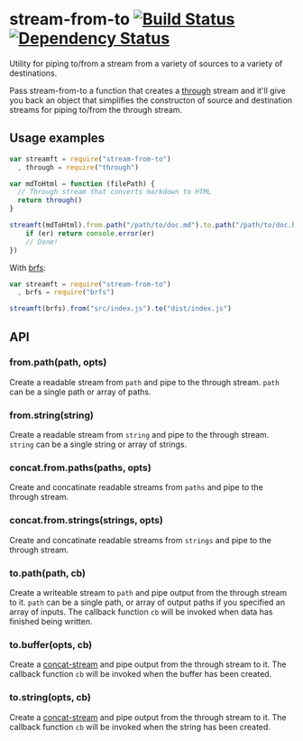 stream-from-to [![Build Status](https://travis-ci.org/alanshaw/stream-from-to.png)](https://travis-ci.org/alanshaw/markdown-pdf) [![Dependency Status](https://david-dm.org/alanshaw/stream-from-to.png)](https://david-dm.org/alanshaw/stream-from-to)
===
Utility for piping to/from a stream from a variety of sources to a variety of destinations.

Pass stream-from-to a function that creates a [through](https://npmjs.org/package/through) stream and it'll give you back an object that simplifies the constructon of source and destination streams for piping to/from the through stream.

Usage examples
---

```javascript
var streamft = require("stream-from-to")
  , through = require("through")

var mdToHtml = function (filePath) {
  // Through stream that converts markdown to HTML
  return through()
}

streamft(mdToHtml).from.path("/path/to/doc.md").to.path("/path/to/doc.html", function (er) {
    if (er) return console.error(er)
    // Done!
})
```

With [brfs](https://github.com/substack/brfs):

```javascript
var streamft = require("stream-from-to")
  , brfs = require("brfs")

streamft(brfs).from("src/index.js").to("dist/index.js")
```

API
---

### from.path(path, opts)

Create a readable stream from `path` and pipe to the through stream. `path` can be a single path or array of paths.

### from.string(string)

Create a readable stream from `string` and pipe to the through stream. `string` can be a single string or array of strings.

### concat.from.paths(paths, opts)

Create and concatinate readable streams from `paths` and pipe to the through stream.

### concat.from.strings(strings, opts)

Create and concatinate readable streams from `strings` and pipe to the through stream.

### to.path(path, cb)

Create a writeable stream to `path` and pipe output from the through stream to it. `path` can be a single path, or array of output paths if you specified an array of inputs. The callback function `cb` will be invoked when data has finished being written.

### to.buffer(opts, cb)

Create a [concat-stream](https://npmjs.org/package/concat-stream) and pipe output from the through stream to it. The callback function `cb` will be invoked when the buffer has been created.

### to.string(opts, cb)

Create a [concat-stream](https://npmjs.org/package/concat-stream) and pipe output from the through stream to it. The callback function `cb` will be invoked when the string has been created.